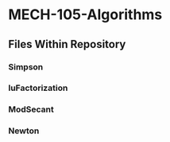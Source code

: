 # MECH-105-Algorithms

## Files Within Repository

### Simpson


### luFactorization


### ModSecant


### Newton

